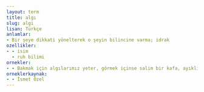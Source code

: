 ```yaml
---
layout: term
title: algı
slug: algi
lisan: Türkçe
anlamlar:
- Bir şeye dikkati yönelterek o şeyin bilincine varma; idrak
ozellikler:
- - isim
  - ruh bilimi
ornekler:
- - Bakmak için algılarımız yeter, görmek içinse salim bir kafa, ayıklık, şuur gereklidir.
orneklerkaynak:
- - İsmet Özel
---
```

